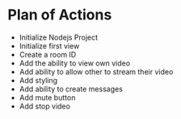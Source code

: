 # Plan of Actions

- Initialize Nodejs Project
- Initialize first view
- Create a room ID
- Add the ability to view own video
- Add ability to allow other to stream their video
- Add styling
- Add ability to create messages
- Add mute button
- Add stop video